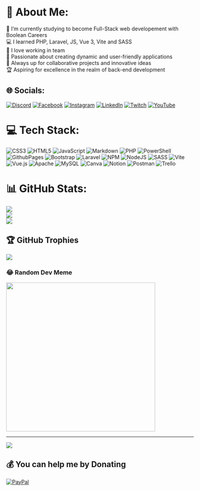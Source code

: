 # 💫 About Me:
🔭 I’m currently studying to become Full-Stack web developement with Boolean Careers<br>💻 I learned PHP, Laravel, JS, Vue 3, Vite and SASS<br>🤝 I love working in team<br>🚀 Passionate about creating dynamic and user-friendly applications<br>📌 Always up for collaborative projects and innovative ideas<br>🏆 Aspiring for excellence in the realm of back-end development


## 🌐 Socials:
[![Discord](https://img.shields.io/badge/Discord-%237289DA.svg?logo=discord&logoColor=white)](https://discord.gg/lorenzoneri) [![Facebook](https://img.shields.io/badge/Facebook-%231877F2.svg?logo=Facebook&logoColor=white)](https://facebook.com/lorenzo21neri@gmail.com) [![Instagram](https://img.shields.io/badge/Instagram-%23E4405F.svg?logo=Instagram&logoColor=white)](https://instagram.com/lore.neri) [![LinkedIn](https://img.shields.io/badge/LinkedIn-%230077B5.svg?logo=linkedin&logoColor=white)](https://linkedin.com/in/lorenzo-neri-a32248262) [![Twitch](https://img.shields.io/badge/Twitch-%239146FF.svg?logo=Twitch&logoColor=white)](https://twitch.tv/elleenne_) [![YouTube](https://img.shields.io/badge/YouTube-%23FF0000.svg?logo=YouTube&logoColor=white)](https://youtube.com/@@lorenzoneri21) 

# 💻 Tech Stack:
![CSS3](https://img.shields.io/badge/css3-%231572B6.svg?style=for-the-badge&logo=css3&logoColor=white) ![HTML5](https://img.shields.io/badge/html5-%23E34F26.svg?style=for-the-badge&logo=html5&logoColor=white) ![JavaScript](https://img.shields.io/badge/javascript-%23323330.svg?style=for-the-badge&logo=javascript&logoColor=%23F7DF1E) ![Markdown](https://img.shields.io/badge/markdown-%23000000.svg?style=for-the-badge&logo=markdown&logoColor=white) ![PHP](https://img.shields.io/badge/php-%23777BB4.svg?style=for-the-badge&logo=php&logoColor=white) ![PowerShell](https://img.shields.io/badge/PowerShell-%235391FE.svg?style=for-the-badge&logo=powershell&logoColor=white) ![GithubPages](https://img.shields.io/badge/github%20pages-121013?style=for-the-badge&logo=github&logoColor=white) ![Bootstrap](https://img.shields.io/badge/bootstrap-%238511FA.svg?style=for-the-badge&logo=bootstrap&logoColor=white) ![Laravel](https://img.shields.io/badge/laravel-%23FF2D20.svg?style=for-the-badge&logo=laravel&logoColor=white) ![NPM](https://img.shields.io/badge/NPM-%23CB3837.svg?style=for-the-badge&logo=npm&logoColor=white) ![NodeJS](https://img.shields.io/badge/node.js-6DA55F?style=for-the-badge&logo=node.js&logoColor=white) ![SASS](https://img.shields.io/badge/SASS-hotpink.svg?style=for-the-badge&logo=SASS&logoColor=white) ![Vite](https://img.shields.io/badge/vite-%23646CFF.svg?style=for-the-badge&logo=vite&logoColor=white) ![Vue.js](https://img.shields.io/badge/vue.js-%2335495e.svg?style=for-the-badge&logo=vuedotjs&logoColor=%234FC08D) ![Apache](https://img.shields.io/badge/apache-%23D42029.svg?style=for-the-badge&logo=apache&logoColor=white) ![MySQL](https://img.shields.io/badge/mysql-%2300000f.svg?style=for-the-badge&logo=mysql&logoColor=white) ![Canva](https://img.shields.io/badge/Canva-%2300C4CC.svg?style=for-the-badge&logo=Canva&logoColor=white) ![Notion](https://img.shields.io/badge/Notion-%23000000.svg?style=for-the-badge&logo=notion&logoColor=white) ![Postman](https://img.shields.io/badge/Postman-FF6C37?style=for-the-badge&logo=postman&logoColor=white) ![Trello](https://img.shields.io/badge/Trello-%23026AA7.svg?style=for-the-badge&logo=Trello&logoColor=white)
# 📊 GitHub Stats:
![](https://github-readme-stats.vercel.app/api?username=lorenzo-neri&theme=shades-of-purple&hide_border=false&include_all_commits=true&count_private=true)<br/>
![](https://github-readme-streak-stats.herokuapp.com/?user=lorenzo-neri&theme=shades-of-purple&hide_border=false)<br/>
![](https://github-readme-stats.vercel.app/api/top-langs/?username=lorenzo-neri&theme=shades-of-purple&hide_border=false&include_all_commits=true&count_private=true&layout=compact)

## 🏆 GitHub Trophies
![](https://github-profile-trophy.vercel.app/?username=lorenzo-neri&theme=matrix&no-frame=true&no-bg=false&margin-w=4)

### 😂 Random Dev Meme
<img src='https://randommeme-five.vercel.app/' style="height: 400px;"/>

---
[![](https://visitcount.itsvg.in/api?id=lorenzo-neri&icon=5&color=11)](https://visitcount.itsvg.in)

  ## 💰 You can help me by Donating
  [![PayPal](https://img.shields.io/badge/PayPal-00457C?style=for-the-badge&logo=paypal&logoColor=white)](https://paypal.me/@ellenn21) 

  
<!-- Proudly created with GPRM ( https://gprm.itsvg.in ) -->
